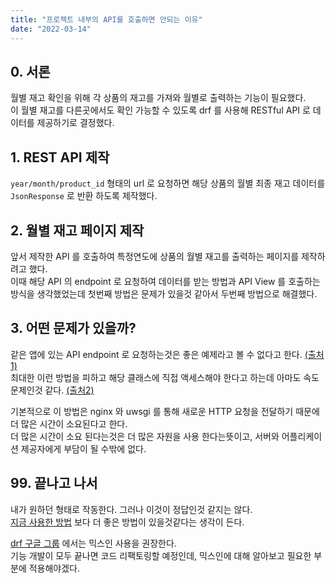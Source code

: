 ```yaml
---
title: "프로젝트 내부의 API를 호출하면 안되는 이유"
date: "2022-03-14"
---
```


## 0. 서론
월별 재고 확인을 위해 각 상품의 재고를 가져와 월별로 출력하는 기능이 필요했다.  
이 월별 재고를 다른곳에서도 확인 가능할 수 있도록 drf 를 사용해 RESTful API 로 데이터를 제공하기로 결정했다.

## 1. REST API 제작
`year/month/product_id` 형태의 url 로 요청하면 해당 상품의 월별 최종 재고 데이터를 `JsonResponse` 로 반환 하도록 제작했다.

## 2. 월별 재고 페이지 제작
앞서 제작한 API 를 호출하여 특정연도에 상품의 월별 재고를 출력하는 페이지를 제작하려고 했다.  
이때 해당 API 의 endpoint 로 요청하여 데이터를 받는 방법과 API View 를 호출하는 방식을 생각했었는데 첫번째 방법은 문제가 있을것 같아서 두번째 방법으로 해결했다.

## 3. 어떤 문제가 있을까?
같은 앱에 있는 API endpoint 로 요청하는것은 좋은 예제라고 볼 수 없다고 한다. [(출처1)](https://stackoverflow.com/questions/60529072/django-correct-method-of-consuming-my-own-rest-api-internally-in-the-views-py)    
최대한 이런 방법을 피하고 해당 클래스에 직접 액세스해야 한다고 하는데 아마도 속도 문제인것 같다.  [(출처2)](https://www.reddit.com/r/django/comments/7sxiqn/internal_api_requests_does_it_make_sense_for_a/)

기본적으로 이 방법은 nginx 와 uwsgi 를 통해 새로운 HTTP 요청을 전달하기 때문에 더 많은 시간이 소요된다고 한다.  
더 많은 시간이 소요 된다는것은 더 많은 자원을 사용 한다는뜻이고, 서버와 어플리케이션 제공자에게 부담이 될 수밖에 없다.

## 99. 끝나고 나서
내가 원하던 형태로 작동한다. 그러나 이것이 정답인것 같지는 않다.  
[지금 사용한 방법](https://github.com/ohyunkyo/inventory-manage/commit/f2b6c40806074f10650c0e6e64b4b806bc538b91#r68620070) 보다 더 좋은 방법이 있을것같다는 생각이 든다.

[drf 구글 그룹](https://groups.google.com/g/django-rest-framework/c/26tIiJB7vQw) 에서는 믹스인 사용을 권장한다.  
기능 개발이 모두 끝나면 코드 리팩토링할 예정인데, 믹스인에 대해 알아보고 필요한 부분에 적용해야겠다. 